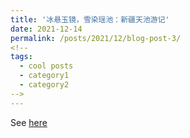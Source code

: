 ```yaml
---
title: '冰悬玉镜，雪染瑶池：新疆天池游记'
date: 2021-12-14
permalink: /posts/2021/12/blog-post-3/
<!--
tags:
  - cool posts
  - category1
  - category2
-->
---
```


See [here](https://mp.weixin.qq.com/s/ucrQR8NB94wjhhOphxShag)

<!--
This is a sample blog post. Lorem ipsum I can't remember the rest of lorem ipsum and don't have an internet connection right now. Testing testing testing this blog post. Blog posts are cool. 

Headings are cool
======

You can have many headings
======

Aren't headings cool?
------
-->
